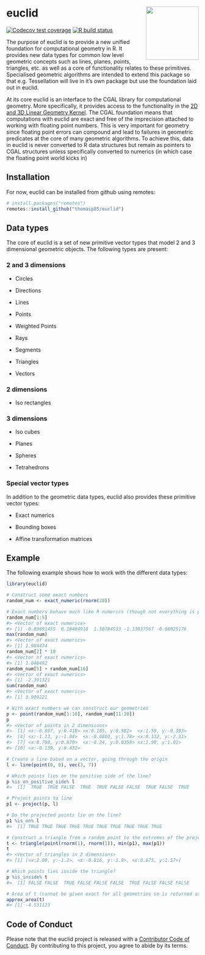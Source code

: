 
<!-- README.md is generated from README.Rmd. Please edit that file -->

# euclid <a href='https://euclid.data-imaginist.com'><img src="man/figures/logo.png" align="right" height="138.5"/></a>

<!-- badges: start -->

[![Codecov test
coverage](https://codecov.io/gh/thomasp85/euclid/branch/master/graph/badge.svg)](https://codecov.io/gh/thomasp85/euclid?branch=master)
[![R build
status](https://github.com/thomasp85/euclid/workflows/R-CMD-check/badge.svg)](https://github.com/thomasp85/euclid/actions)

<!-- badges: end -->

The purpose of euclid is to provide a new unified foundation for
computational geometry in R. It provides new data types for common low
level geometric concepts such as lines, planes, points, triangles, etc.
as well as a core of functionality relates to these primitives.
Specialised geometric algorithms are intended to extend this package so
that e.g. Tessellation will live in it’s own package but use the
foundation laid out in euclid.

At its core euclid is an interface to the CGAL library for computational
geometry. More specifically, it provides access to the functionality in
the [2D and 3D Linear Geometry
Kernel](https://doc.cgal.org/4.14.3/Kernel_23/index.html). The CGAL
foundation means that computations with euclid are exact and free of the
imprecision attached to working with floating point numbers. This is
very important for geometry since floating point errors can compound and
lead to failures in geometric predicates at the core of many geometric
algorithms. To achieve this, data in euclid is never converted to R data
structures but remain as pointers to CGAL structures unless specifically
converted to numerics (in which case the floating point world kicks in)

## Installation

For now, euclid can be installed from github using remotes:

``` r
# install.packages("remotes")
remotes::install_github("thomasp85/euclid")
```

## Data types

The core of euclid is a set of new primitive vector types that model 2
and 3 dimensional geometric objects. The following types are present:

### 2 and 3 dimensions

  - Circles

  - Directions

  - Lines

  - Points

  - Weighted Points

  - Rays

  - Segments

  - Triangles

  - Vectors

### 2 dimensions

  - Iso rectangles

### 3 dimensions

  - Iso cubes

  - Planes

  - Spheres

  - Tetrahedrons

### Special vector types

In addition to the geometric data types, euclid also provides these
primitive vector types:

  - Exact numerics

  - Bounding boxes

  - Affine transformation matrices

## Example

The following example shows how to work with the different data types:

``` r
library(euclid)

# Construct some exact numbers
random_num <- exact_numeric(rnorm(20))

# Exact numbers behave much like R numerics (though not everything is possible)
random_num[1:5]
#> <Vector of exact numerics>
#> [1] -0.89691455  0.18484918  1.58784533 -1.13037567 -0.08025176
max(random_num)
#> <Vector of exact numerics>
#> [1] 1.984474
random_num[2] * 10
#> <Vector of exact numerics>
#> [1] 1.848492
random_num[5] + random_num[16]
#> <Vector of exact numerics>
#> [1] -2.391321
sum(random_num)
#> <Vector of exact numerics>
#> [1] 3.909221

# With exact numbers we can construct our geometries
p <- point(random_num[1:10], random_num[11:20])
p
#> <Vector of points in 2 dimensions>
#>  [1] <x:-0.897, y:0.418> <x:0.185, y:0.982>  <x:1.59, y:-0.393> 
#>  [4] <x:-1.13, y:-1.04>  <x:-0.0803, y:1.78> <x:0.132, y:-2.31> 
#>  [7] <x:0.708, y:0.879>  <x:-0.24, y:0.0358> <x:1.98, y:1.01>   
#> [10] <x:-0.139, y:0.432>

# Create a line based on a vector, going through the origin
l <- line(point(0, 0), vec(3, 7))

# Which points lies on the positive side of the line?
p %is_on_positive_side% l
#>  [1]  TRUE  TRUE FALSE  TRUE  TRUE FALSE FALSE  TRUE FALSE  TRUE

# Project points to line
p1 <- project(p, l)

# Do the projected points lie on the line?
p1 %is_on% l
#>  [1] TRUE TRUE TRUE TRUE TRUE TRUE TRUE TRUE TRUE TRUE

# Construct a triangle from a random point to the extremes of the projected points
t <- triangle(point(rnorm(1), rnorm(1)), min(p1), max(p1))
t
#> <Vector of triangles in 2 dimensions>
#> [1] [<x:2.09, y:-1.2>, <x:-0.816, y:-1.9>, <x:0.675, y:1.57>]

# Which points lies inside the triangle?
p %is_inside% t
#>  [1] FALSE FALSE  TRUE FALSE FALSE FALSE  TRUE FALSE FALSE FALSE

# Area of t (cannot be given exact for all geometries so is returned as numerics)
approx_area(t)
#> [1] -4.531123
```

## Code of Conduct

Please note that the euclid project is released with a [Contributor Code
of
Conduct](https://contributor-covenant.org/version/2/0/CODE_OF_CONDUCT.html).
By contributing to this project, you agree to abide by its terms.
